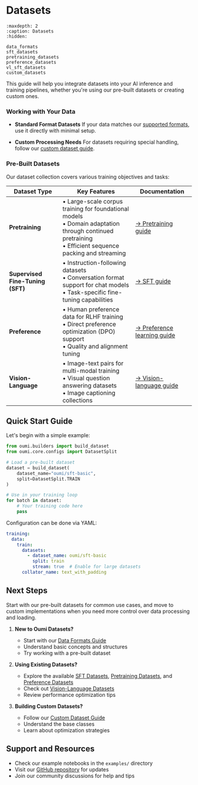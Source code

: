 # Datasets

```{toctree}
:maxdepth: 2
:caption: Datasets
:hidden:

data_formats
sft_datasets
pretraining_datasets
preference_datasets
vl_sft_datasets
custom_datasets
```

This guide will help you integrate datasets into your AI inference and training pipelines, whether you're using our pre-built datasets or creating custom ones.

### Working with Your Data

- **Standard Format Datasets**
  If your data matches our [supported formats](/resources/datasets/data_formats), use it directly with minimal setup.

- **Custom Processing Needs**
  For datasets requiring special handling, follow our [custom dataset guide](/resources/datasets/custom_datasets).

### Pre-Built Datasets

Our dataset collection covers various training objectives and tasks:

| Dataset Type | Key Features | Documentation |
|--------------|--------------|---------------|
| **Pretraining** | • Large-scale corpus training for foundational models<br>• Domain adaptation through continued pretraining<br>• Efficient sequence packing and streaming | [→ Pretraining guide](pretraining_datasets.md) |
| **Supervised Fine-Tuning (SFT)** | • Instruction-following datasets<br>• Conversation format support for chat models<br>• Task-specific fine-tuning capabilities | [→ SFT guide](sft_datasets.md) |
| **Preference** | • Human preference data for RLHF training<br>• Direct preference optimization (DPO) support<br>• Quality and alignment tuning | [→ Preference learning guide](preference_datasets.md) |
| **Vision-Language** | • Image-text pairs for multi-modal training<br>• Visual question answering datasets<br>• Image captioning collections | [→ Vision-language guide](vl_sft_datasets.md) |

## Quick Start Guide

Let's begin with a simple example:

```python
from oumi.builders import build_dataset
from oumi.core.configs import DatasetSplit

# Load a pre-built dataset
dataset = build_dataset(
    dataset_name="oumi/sft-basic",
    split=DatasetSplit.TRAIN
)

# Use in your training loop
for batch in dataset:
    # Your training code here
    pass
```

Configuration can be done via YAML:

```yaml
training:
  data:
    train:
      datasets:
        - dataset_name: oumi/sft-basic
          split: train
          stream: true  # Enable for large datasets
      collator_name: text_with_padding
```

## Next Steps

Start with our pre-built datasets for common use cases, and move to custom implementations when you need more control over data processing and loading.

1. **New to Oumi Datasets?**
   - Start with our [Data Formats Guide](/resources/datasets/data_formats)
   - Understand basic concepts and structures
   - Try working with a pre-built dataset

2. **Using Existing Datasets?**
   - Explore the available [SFT Datasets](/resources/datasets/sft_datasets), [Pretraining Datasets](/resources/datasets/pretraining_datasets), and [Preference Datasets](/resources/datasets/preference_datasets)
   - Check out [Vision-Language Datasets](/resources/datasets/vl_sft_datasets)
   - Review performance optimization tips

3. **Building Custom Datasets?**
   - Follow our [Custom Dataset Guide](/resources/datasets/custom_datasets)
   - Understand the base classes
   - Learn about optimization strategies

## Support and Resources

- Check our example notebooks in the `examples/` directory
- Visit our [GitHub repository](https://github.com/oumi-ai/oumi) for updates
- Join our community discussions for help and tips
